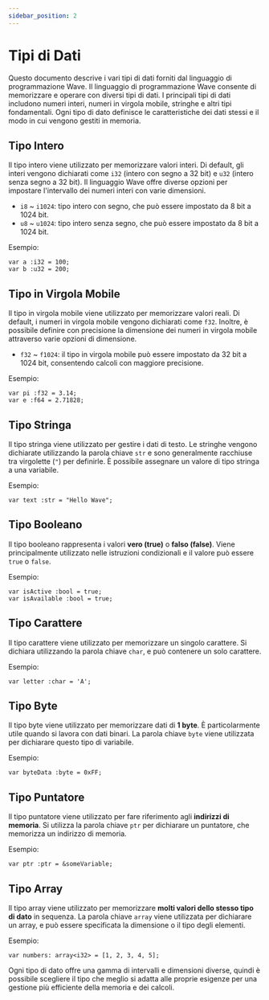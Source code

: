 ```yaml
---
sidebar_position: 2
---
```


# Tipi di Dati

Questo documento descrive i vari tipi di dati forniti dal linguaggio di programmazione Wave.
Il linguaggio di programmazione Wave consente di memorizzare e operare con diversi tipi di dati.
I principali tipi di dati includono numeri interi, numeri in virgola mobile, stringhe e altri tipi fondamentali. Ogni tipo di dato definisce le caratteristiche dei dati stessi e il modo in cui vengono gestiti in memoria.

## Tipo Intero
Il tipo intero viene utilizzato per memorizzare valori interi.
Di default, gli interi vengono dichiarati come `i32` (intero con segno a 32 bit) e `u32` (intero senza segno a 32 bit).
Il linguaggio Wave offre diverse opzioni per impostare l'intervallo dei numeri interi con varie dimensioni.

* `i8` ~ `i1024`: tipo intero con segno, che può essere impostato da 8 bit a 1024 bit.
* `u8` ~ `u1024`: tipo intero senza segno, che può essere impostato da 8 bit a 1024 bit.

Esempio:
```wave
var a :i32 = 100;
var b :u32 = 200;
```

## Tipo in Virgola Mobile
Il tipo in virgola mobile viene utilizzato per memorizzare valori reali.
Di default, i numeri in virgola mobile vengono dichiarati come `f32`.
Inoltre, è possibile definire con precisione la dimensione dei numeri in virgola mobile attraverso varie opzioni di dimensione.

* `f32` ~ `f1024`: il tipo in virgola mobile può essere impostato da 32 bit a 1024 bit, consentendo calcoli con maggiore precisione.

Esempio:
```wave
var pi :f32 = 3.14;
var e :f64 = 2.71828;
```

## Tipo Stringa
Il tipo stringa viene utilizzato per gestire i dati di testo.
Le stringhe vengono dichiarate utilizzando la parola chiave `str` e sono generalmente racchiuse tra virgolette (`"`) per definirle.
È possibile assegnare un valore di tipo stringa a una variabile.

Esempio:
```wave
var text :str = "Hello Wave";
```

## Tipo Booleano
Il tipo booleano rappresenta i valori **vero (true)** o **falso (false)**.
Viene principalmente utilizzato nelle istruzioni condizionali e il valore può essere `true` o `false`.

Esempio:
```wave
var isActive :bool = true;
var isAvailable :bool = true;
```

## Tipo Carattere
Il tipo carattere viene utilizzato per memorizzare un singolo carattere.
Si dichiara utilizzando la parola chiave `char`, e può contenere un solo carattere.

Esempio:
```wave
var letter :char = 'A';
```

## Tipo Byte
Il tipo byte viene utilizzato per memorizzare dati di **1 byte**.
È particolarmente utile quando si lavora con dati binari. La parola chiave `byte` viene utilizzata per dichiarare questo tipo di variabile.

Esempio:
```wave
var byteData :byte = 0xFF;
```

## Tipo Puntatore
Il tipo puntatore viene utilizzato per fare riferimento agli **indirizzi di memoria**.
Si utilizza la parola chiave `ptr` per dichiarare un puntatore, che memorizza un indirizzo di memoria.

Esempio:
```wave
var ptr :ptr = &someVariable;
```

## Tipo Array
Il tipo array viene utilizzato per memorizzare **molti valori dello stesso tipo di dato** in sequenza.
La parola chiave `array` viene utilizzata per dichiarare un array, e può essere specificata la dimensione o il tipo degli elementi.

Esempio:
```wave
var numbers: array<i32> = [1, 2, 3, 4, 5];
```

Ogni tipo di dato offre una gamma di intervalli e dimensioni diverse, quindi è possibile scegliere il tipo che meglio si adatta alle proprie esigenze per una gestione più efficiente della memoria e dei calcoli.
